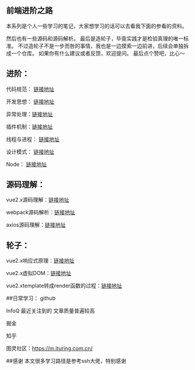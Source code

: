 ## 前端进阶之路
本系列是个人一些学习的笔记，大家想学习的话可以去看我下面的参看的资料。

然后也有一些源码和源码解析。
最后是造轮子，毕竟实践才是检验真理的唯一标准。
不过造轮子不是一步而咎的事情，我也是一边摸索一边前进，后续会单独拆成一个仓库。
如果你有什么建议或者反馈，欢迎提问。
最后点个赞吧，比心～

## 进阶：
代码规范： [链接地址](./升阶/代码规范.md) 
 
开发思想： [链接地址](./升阶/开发思想.md)

异常处理：[链接地址](./升阶/异常处理.md)

插件机制：[链接地址](./升阶/插件机制.md)

线程与进程： [链接地址](./升阶/线程与进程.md)

设计模式： [链接地址](./升阶/设计模式.md)

Node： [链接地址](./node/node.md)  

## 源码理解：
vue2.x源码理解：[链接地址](./vue/vue.md)

webpack源码解析：[链接地址](./webpack/webpack源码解析.md)

axios源码理解：[链接地址](./axios/axios.md)

## 轮子：
vue2.x响应式原理：[链接地址](https://github.com/a448206058/dVue)

vue2.x虚拟DOM：[链接地址](https://github.com/a448206058/dVue)

vue2.xtemplate转成render函数的过程：[链接地址](https://github.com/a448206058/dVue)

##日常学习：
github

InfoQ 最近关注到的 文章质量普遍较高

掘金

知乎

图灵社区：https://m.ituring.com.cn/

##感谢
本文很多学习路径是参考ssh大佬，特别感谢
